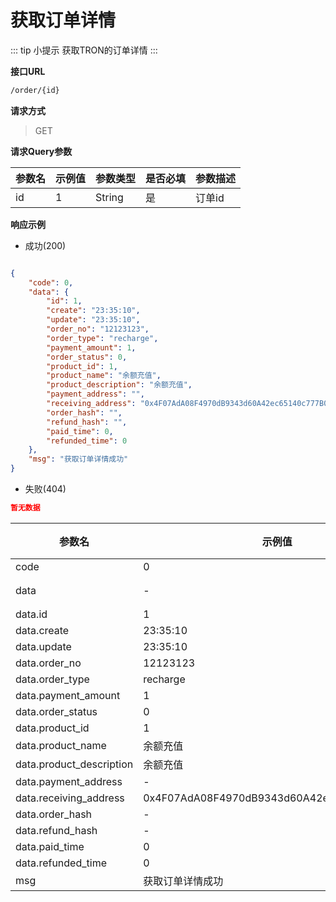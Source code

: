 # 获取订单详情 <Badge type="tip" text="支付系统版" />

::: tip 小提示
获取TRON的订单详情
:::

**接口URL**

  ```sh
/order/{id}
  ```

**请求方式**

> GET


**请求Query参数**

| 参数名 | 示例值 | 参数类型 | 是否必填 | 参数描述 |
| ------ | ------ | -------- | -------- | -------- |
| id     | 1      | String   | 是       | 订单id   |


**响应示例**

* 成功(200)

```json

{
    "code": 0,
    "data": {
        "id": 1,
        "create": "23:35:10",
        "update": "23:35:10",
        "order_no": "12123123",
        "order_type": "recharge",
        "payment_amount": 1,
        "order_status": 0,
        "product_id": 1,
        "product_name": "余额充值",
        "product_description": "余额充值",
        "payment_address": "",
        "receiving_address": "0x4F07AdA08F4970dB9343d60A42ec65140c777B06",
        "order_hash": "",
        "refund_hash": "",
        "paid_time": 0,
        "refunded_time": 0
    },
    "msg": "获取订单详情成功"
}
```

* 失败(404)

```json
暂无数据
```

| 参数名                   | 示例值                                     | 参数类型 | 参数描述 |
| ------------------------ | ------------------------------------------ | -------- | -------- |
| code                     | 0                                          | Number   | -        |
| data                     | -                                          | Object   | 转账Hash |
| data.id                  | 1                                          | Number   | -        |
| data.create              | 23:35:10                                   | String   | -        |
| data.update              | 23:35:10                                   | String   | -        |
| data.order_no            | 12123123                                   | String   | -        |
| data.order_type          | recharge                                   | String   | -        |
| data.payment_amount      | 1                                          | Number   | -        |
| data.order_status        | 0                                          | Number   | -        |
| data.product_id          | 1                                          | Number   | -        |
| data.product_name        | 余额充值                                   | String   | -        |
| data.product_description | 余额充值                                   | String   | -        |
| data.payment_address     | -                                          | String   | -        |
| data.receiving_address   | 0x4F07AdA08F4970dB9343d60A42ec65140c777B06 | String   | -        |
| data.order_hash          | -                                          | String   | -        |
| data.refund_hash         | -                                          | String   | -        |
| data.paid_time           | 0                                          | Number   | -        |
| data.refunded_time       | 0                                          | Number   | -        |
| msg                      | 获取订单详情成功                           | String   | -        |
